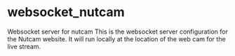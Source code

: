 # websocket_nutcam
Websocket server for nutcam
This is the websocket server configuration for the Nutcam website.  It will run locally at the location of the web cam for the live stream.
